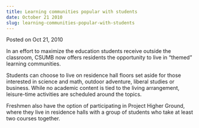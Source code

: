 ```yaml
---
title: Learning communities popular with students
date: October 21 2010
slug: learning-communities-popular-with-students
---
```





<span class="date">Posted on Oct 21, 2010    </span>
<p>In an effort to maximize the education students receive outside
the classroom, CSUMB now offers residents the opportunity to live
in &#x201C;themed&#x201D; learning communities.</p>
<p>Students can choose to live on residence hall floors set aside
for those interested in science and math, outdoor adventure,
liberal studies or business. While no academic content is tied to
the living arrangement, leisure-time activities are scheduled
around the topics.</p>
<p>Freshmen also have the option of participating in Project Higher
Ground, where they live in residence halls with a group of students
who take at least two courses together.<br>
&#xA0;</br></p>





